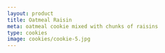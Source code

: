 ```yaml
---
layout: product
title: Oatmeal Raisin
meta: oatmeal cookie mixed with chunks of raisins
type: cookies
image: cookies/cookie-5.jpg
---
```


